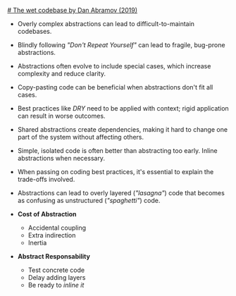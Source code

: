 [# The wet codebase by Dan Abramov (2019)](https://www.youtube.com/watch?v=17KCHwOwgms)

- Overly complex abstractions can lead to difficult-to-maintain codebases.
- Blindly following _"Don't Repeat Yourself"_ can lead to fragile, bug-prone abstractions.
- Abstractions often evolve to include special cases, which increase complexity and reduce clarity.
- Copy-pasting code can be beneficial when abstractions don't fit all cases.
- Best practices like _DRY_ need to be applied with context; rigid application can result in worse outcomes.
- Shared abstractions create dependencies, making it hard to change one part of the system without affecting others.
- Simple, isolated code is often better than abstracting too early. Inline abstractions when necessary.
- When passing on coding best practices, it's essential to explain the trade-offs involved.
- Abstractions can lead to overly layered (_"lasagna"_) code that becomes as confusing as unstructured (_"spaghetti"_) code.

- **Cost of Abstraction**

  - Accidental coupling
  - Extra indirection
  - Inertia

- **Abstract Responsability**

  - Test concrete code
  - Delay adding layers
  - Be ready to _inline it_
